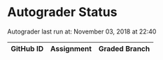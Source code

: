 # Autograder Status
Autograder last run at: November 03, 2018 at 22:40

| GitHub ID | Assignment | Graded Branch |
|-----------|------------|---------------|
